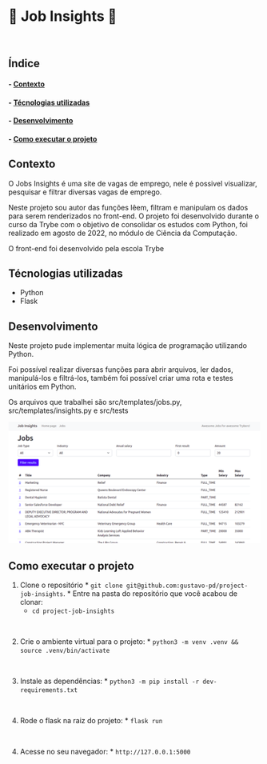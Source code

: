 <h1>💼 Job Insights 🏢</h1>

</br>

<h2>Índice</h2>
<h4>- <a href="#context">Contexto</a></h4>
<h4>- <a href="#tecnologies">Técnologias utilizadas</a></h4>
<h4>- <a href="#development">Desenvolvimento</a></h4>
<h4>- <a href="#howtouse">Como executar o projeto</a></h4>

<h2 id="context">Contexto</h2>

<p>O Jobs Insights é uma site de vagas de emprego, nele é possivel visualizar, pesquisar e filtrar diversas vagas de emprego.</p>
<p>Neste projeto sou autor das funções lêem, filtram e manipulam os dados para serem renderizados no front-end. O projeto foi desenvolvido durante o curso da Trybe com o objetivo de consolidar os estudos com Python, foi realizado em agosto de 2022, no módulo de Ciência da Computação.</p>
<p>O front-end foi desenvolvido pela escola Trybe</p>

<h2 id="tecnologies">Técnologias utilizadas</h2>

<ul>
  <li>Python</li>
  <li>Flask</li>
</ul>

<h2 id="development">Desenvolvimento</h2>

<p>Neste projeto pude implementar muita lógica de programação utilizando Python.</p>
<p>Foi possível realizar diversas funções para abrir arquivos, ler dados, manipulá-los e filtrá-los, também foi possível criar uma rota e testes unitários em Python.</p>
<p>Os arquivos que trabalhei são src/templates/jobs.py, src/templates/insights.py e src/tests</p>

<img src="./src/images/jobs.png" alt="Imagem site">


<h2 id="howtouse">Como executar o projeto</h2>

  1. Clone o repositório
    * `git clone git@github.com:gustavo-pd/project-job-insights`.
    * Entre na pasta do repositório que você acabou de clonar:
      * `cd project-job-insights`
</br>

  2. Crie o ambiente virtual para o projeto:
    * `python3 -m venv .venv && source .venv/bin/activate`
</br>

  3. Instale as dependências:
    * `python3 -m pip install -r dev-requirements.txt`
</br>

  4. Rode o flask na raiz do projeto:
    * `flask run`
</br>

  4. Acesse no seu navegador:
    * `http://127.0.0.1:5000`
</br>
